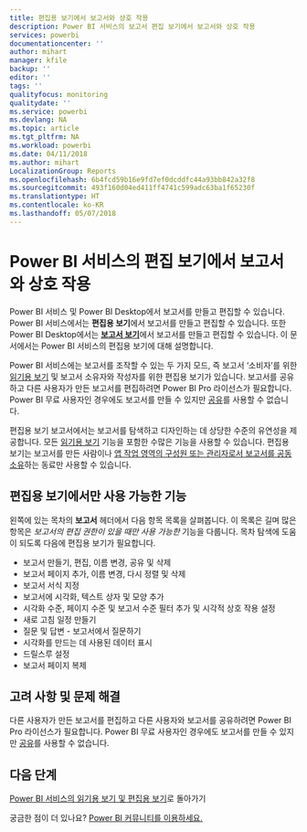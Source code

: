 ```yaml
---
title: 편집용 보기에서 보고서와 상호 작용
description: Power BI 서비스의 보고서 편집 보기에서 보고서와 상호 작용
services: powerbi
documentationcenter: ''
author: mihart
manager: kfile
backup: ''
editor: ''
tags: ''
qualityfocus: monitoring
qualitydate: ''
ms.service: powerbi
ms.devlang: NA
ms.topic: article
ms.tgt_pltfrm: NA
ms.workload: powerbi
ms.date: 04/11/2018
ms.author: mihart
LocalizationGroup: Reports
ms.openlocfilehash: 6b4fcd59b16e9fd7ef0dcddfc44a93bb842a32f8
ms.sourcegitcommit: 493f160d04ed411ff4741c599adc63ba1f65230f
ms.translationtype: HT
ms.contentlocale: ko-KR
ms.lasthandoff: 05/07/2018
---
```

# <a name="interact-with-a-report-in-editing-view-in-power-bi-service"></a>Power BI 서비스의 편집 보기에서 보고서와 상호 작용
Power BI 서비스 및 Power BI Desktop에서 보고서를 만들고 편집할 수 있습니다. Power BI 서비스에서는 **편집용 보기**에서 보고서를 만들고 편집할 수 있습니다. 또한 Power BI Desktop에서는 [**보고서 보기**](desktop-report-view.md)에서 보고서를 만들고 편집할 수 있습니다. 이 문서에서는 Power BI 서비스의 편집용 보기에 대해 설명합니다. 

Power BI 서비스에는 보고서를 조작할 수 있는 두 가지 모드, 즉 보고서 ‘소비자’를 위한 [읽기용 보기](service-reading-view-and-editing-view.md) 및 보고서 소유자와 작성자를 위한 편집용 보기가 있습니다.  보고서를 공유하고 다른 사용자가 만든 보고서를 편집하려면 Power BI Pro 라이선스가 필요합니다. Power BI 무료 사용자인 경우에도 보고서를 만들 수 있지만 [공유](service-share-reports.md)를 사용할 수 없습니다.    

편집용 보기 보고서에서는 보고서를 탐색하고 디자인하는 데 상당한 수준의 유연성을 제공합니다. 모든 [읽기용 보기](service-reading-view-and-editing-view.md) 기능을 포함한 수많은 기능을 사용할 수 있습니다. 편집용 보기는 보고서를 만든 사람이나 [앱 작업 영역의 구성원 또는 관리자로서 보고서를 공동 소유](service-create-distribute-apps.md)하는 동료만 사용할 수 있습니다.

## <a name="functionality-only-available-in-editing-view"></a>편집용 보기에서만 사용 가능한 기능
왼쪽에 있는 목차의 **보고서** 헤더에서 다음 항목 목록을 살펴봅니다. 이 목록은 길며 많은 항목은 *보고서의 편집 권한이 있을 때만 사용 가능한* 기능을 다룹니다.  목차 탐색에 도움이 되도록 다음에 편집용 보기가 필요합니다.

* 보고서 만들기, 편집, 이름 변경, 공유 및 삭제
* 보고서 페이지 추가, 이름 변경, 다시 정렬 및 삭제
* 보고서 서식 지정
* 보고서에 시각화, 텍스트 상자 및 모양 추가
* 시각화 수준, 페이지 수준 및 보고서 수준 필터 추가 및 시각적 상호 작용 설정
* 새로 고침 일정 만들기
* 질문 및 답변 - 보고서에서 질문하기
* 시각화를 만드는 데 사용된 데이터 표시 
* 드릴스루 설정
* 보고서 페이지 복제

## <a name="considerations-and-troubleshooting"></a>고려 사항 및 문제 해결
다른 사용자가 만든 보고서를 편집하고 다른 사용자와 보고서를 공유하려면 Power BI Pro 라이선스가 필요합니다.  Power BI 무료 사용자인 경우에도 보고서를 만들 수 있지만 [공유](service-share-reports.md)를 사용할 수 없습니다.


## <a name="next-steps"></a>다음 단계
[Power BI 서비스의 읽기용 보기 및 편집용 보기](service-reading-view-and-editing-view.md)로 돌아가기

궁금한 점이 더 있나요? [Power BI 커뮤니티를 이용하세요.](http://community.powerbi.com/)

